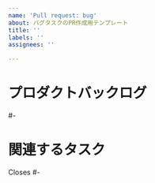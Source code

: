 ```yaml
---
name: 'Pull request: bug'
about: バグタスクのPR作成用テンプレート
title: ''
labels: ''
assignees: ''

---
```


# プロダクトバックログ
<!-- タスク分解前のプロダクトバックログのIssue番号を書く -->
<!-- 例: #- -->
#-

# 関連するタスク
<!-- PRに関連するタスクのIssue番号を書く -->
<!-- 例: Closes #1 -->
Closes #-